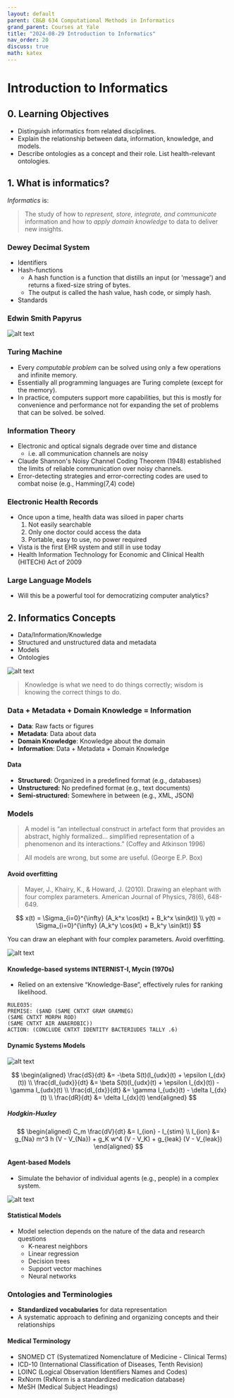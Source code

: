 ```yaml
---
layout: default
parent: CB&B 634 Computational Methods in Informatics
grand_parent: Courses at Yale
title: "2024-08-29 Introduction to Informatics"
nav_order: 20
discuss: true
math: katex
---
```


# Introduction to Informatics

## 0. Learning Objectives
- Distinguish informatics from related disciplines.
- Explain the relationship between data, information, knowledge, and models.
- Describe ontologies as a concept and their role. List health-relevant ontologies.

## 1. What is informatics?

*Informatics* is:

> The study of how to *represent, store, integrate, and communicate* information and how to *apply domain knowledge* to data to deliver new insights.

### Dewey Decimal System
- Identifiers
- Hash-functions
    - A hash function is a function that distills an input (or 'message') and returns a fixed-size string of bytes.
    - The output is called the hash value, hash code, or simply hash.
- Standards

### Edwin Smith Papyrus
![alt text](image.png)

### Turing Machine
- Every *computable problem* can be solved using only a few operations and infinite memory.
- Essentially all programming languages are Turing complete (except for the memory).
- In practice, computers support more capabilities, but this is mostly for convenience and performance not for expanding the set of problems that can be solved.
be solved.

### Information Theory
- Electronic and optical signals degrade over time and distance
    - i.e. all communication channels are noisy
- Claude Shannon's Noisy Channel Coding Theorem (1948) established the limits of reliable communication over noisy channels.
- Error-detecting strategies and error-correcting codes are used to combat noise (e.g., Hamming(7,4) code)

### Electronic Health Records
- Once upon a time, health data was siloed in paper charts
    1. Not easily searchable
    2. Only one doctor could access the data
    3. Portable, easy to use, no power required
- Vista is the first EHR system and still in use today
- Health Information Technology for Economic and Clinical Health (HITECH) Act of 2009

### Large Language Models
- Will this be a powerful tool for democratizing computer analytics?

## 2. Informatics Concepts
- Data/Information/Knowledge
- Structured and unstructured data and metadata
- Models
- Ontologies

![alt text](image-1.png)

> Knowledge is what we need to do things correctly; wisdom is knowing the correct things to do.

### Data + Metadata + Domain Knowledge = Information
- **Data**: Raw facts or figures
- **Metadata**: Data about data
- **Domain Knowledge**: Knowledge about the domain
- **Information**: Data + Metadata + Domain Knowledge

#### Data
- **Structured:** Organized in a predefined format (e.g., databases)
- **Unstructured:** No predefined format (e.g., text documents)
- **Semi-structured:** Somewhere in between (e.g., XML, JSON)

### Models
> A model is “an intellectual construct in artefact form that provides an abstract, highly formalized… simplified representation of a phenomenon and its interactions.” (Coffey and Atkinson 1996)

> All models are wrong, but some are useful. (George E.P. Box)

#### Avoid overfitting

> Mayer, J., Khairy, K., & Howard, J. (2010). Drawing an elephant with four complex parameters. American Journal of Physics, 78(6), 648-649.

$$
x(t) = \Sigma_{i=0}^{\infty} (A_k^x \cos(kt) + B_k^x \sin(kt)) \\
y(t) = \Sigma_{i=0}^{\infty} (A_k^y \cos(kt) + B_k^y \sin(kt))
$$

You can draw an elephant with four complex parameters. Avoid overfitting.

![alt text](image-2.png)

#### Knowledge-based systems INTERNIST-I, Mycin (1970s)

- Relied on an extensive “Knowledge-Base”, effectively rules for ranking likelihood.

```
RULEO35:
PREMISE: ($AND (SAME CNTXT GRAM GRAMNEG)
(SAME CNTXT MORPH ROD)
(SAME CNTXT AIR ANAEROBIC))
ACTION: (CONCLUDE CNTXT IDENTITY BACTERIUDES TALLY .6)
```

#### Dynamic Systems Models

![alt text](image-4.png)

$$
\begin{aligned}
\frac{dS}{dt} &= -\beta S(t)(I_{udx}(t) + \epsilon I_{dx}(t)) \\
\frac{dI_{udx}}{dt} &= \beta S(t)(I_{udx}(t) + \epsilon I_{dx}(t)) - \gamma I_{udx}(t) \\
\frac{dI_{dx}}{dt} &= \gamma I_{udx}(t) - \delta I_{dx}(t) \\
\frac{dR}{dt} &= \delta I_{dx}(t)
\end{aligned}
$$

##### Hodgkin-Huxley

$$
\begin{aligned}
C_m \frac{dV}{dt} &= I_{ion} - I_{stim} \\
I_{ion} &= g_{Na} m^3 h (V - V_{Na}) + g_K w^4 (V - V_K) + g_{leak} (V - V_{leak})
\end{aligned}
$$

#### Agent-based Models
- Simulate the behavior of individual agents (e.g., people) in a complex system.

![alt text](image-3.png)

#### Statistical Models
- Model selection depends on the nature of the data and research questions
    - K-nearest neighbors
    - Linear regression
    - Decision trees
    - Support vector machines
    - Neural networks

### Ontologies and Terminologies
- **Standardized vocabularies** for data representation
- A systematic approach to defining and organizing concepts and their relationships

#### Medical Terminology
- SNOMED CT (Systematized Nomenclature of Medicine - Clinical Terms)
- ICD-10 (International Classification of Diseases, Tenth Revision)
- LOINC (Logical Observation Identifiers Names and Codes)
- RxNorm (RxNorm is a standardized medication database)
- MeSH (Medical Subject Headings)